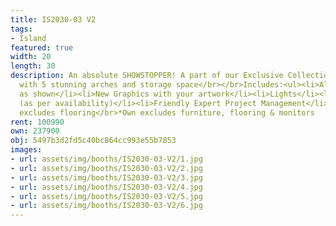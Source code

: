 ```yaml
---
title: IS2030-03 V2
tags:
- Island
featured: true
width: 20
length: 30
description: An absolute SHOWSTOPPER! A part of our Exclusive Collection this stand
  with 5 stunning arches and storage space</br></br>Includes:<ul><li>All Hardware
  as shown</li><li>New Graphics with your artwork</li><li>Lights</li><li>Counter</li><li>Furniture*
  (as per availability)</li><li>Friendly Expert Project Management</li></ul></br>Rent
  excludes flooring</br>*Own excludes furniture, flooring & monitors
rent: 100990
own: 237900
obj: 5497b3d2fd5c40bc864cc993e55b7853
images:
- url: assets/img/booths/IS2030-03-V2/1.jpg
- url: assets/img/booths/IS2030-03-V2/2.jpg
- url: assets/img/booths/IS2030-03-V2/3.jpg
- url: assets/img/booths/IS2030-03-V2/4.jpg
- url: assets/img/booths/IS2030-03-V2/5.jpg
- url: assets/img/booths/IS2030-03-V2/6.jpg
---
```


